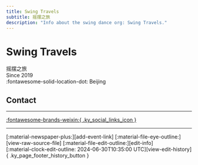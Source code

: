 ```yaml
---
title: Swing Travels
subtitle: 摇摆之旅
description: "Info about the swing dance org: Swing Travels."
---
```


# Swing Travels

摇摆之旅  
Since 2019  
:fontawesome-solid-location-dot: Beijing  


## Contact


---

 [:fontawesome-brands-weixin:{ .ky_social_links_icon }](# "摇摆之旅")

---

<div class="ky_page_footer" markdown>
<div class="ky_page_footer_trailing" markdown="span">
[:material-newspaper-plus:][add-event-link]
[:material-file-eye-outline:][view-raw-source-file]
[:material-file-edit-outline:][edit-info]
</div>
<div class="ky_page_footer_leading" markdown="span">
[:material-clock-edit-outline: 2024-06-30T10:35:00 UTC][view-edit-history]{ .ky_page_footer_history_button }
</div>
</div>

[add-event-link]: https://github.com/swingdance/events/issues/new?assignees=&labels=add+event&projects=&template=02-add_entity.yml&title=Add%20Event%3A%20zh_CN%20%E2%80%A2%20%3CName%3E&region=zh_CN&province=Beijing&city=Beijing&org_id=swing-travels "Add Event"
[view-raw-source-file]: https://github.com/swingdance/orgs/blob/main/zh_CN/swing-travels.json "View Raw Source File"
[edit-info]: https://github.com/swingdance/orgs/issues/new?assignees=&labels=update+org&projects=&template=03-update_entity.yml&title=Update%20Org%3A%20zh_CN%20%E2%80%A2%20Swing%20Travels&region=zh_CN&id=swing-travels&name=Swing%20Travels "Edit Info"

[view-edit-history]: https://github.com/swingdance/orgs/commits/main/zh_CN/swing-travels.json "View Edit History"
